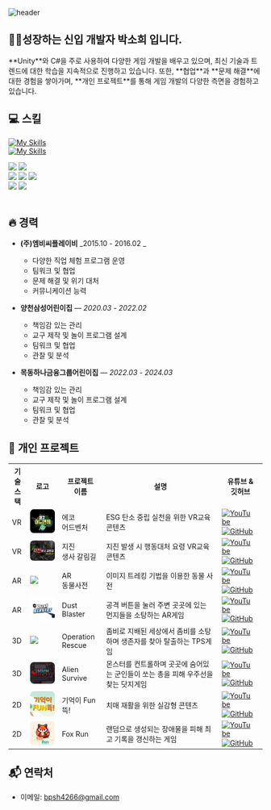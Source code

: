 ![header](https://capsule-render.vercel.app/api?type=waving&color=FAD0C9&height=300&section=header&text=SoHee's%20GitHub&fontSize=90&fontColor=000000&animation=fadeIn&textAlign=center&lineHeight=70)

 <h2>🧑‍💻성장하는 신입 개발자 박소희 입니다.</h2>
**Unity**와 C#을 주로 사용하여 다양한 게임 개발을 배우고 있으며, 최신 기술과 트렌드에 대한 학습을 지속적으로 진행하고 있습니다. 또한, **협업**과 **문제 해결**에 대한 경험을 쌓아가며, **개인 프로젝트**를 통해 게임 개발의 다양한 측면을 경험하고 있습니다.
<br>

## 💻 스킬
  [![My Skills](https://skillicons.dev/icons?i=visualstudio,ps,pr&theme=light)](https://skillicons.dev)
  <br>
  [![My Skills](https://skillicons.dev/icons?i=unity,unreal&theme=light)](https://skillicons.dev)
  
<div>
  <img src="https://img.shields.io/badge/c-A8B9CC?style=for-the-badge&logo=c&logoColor=white">
  <img src="https://img.shields.io/badge/c++-00599C?style=for-the-badge&logo=c%2B%2B&logoColor=white">
</div>
<div>
  <img src="https://img.shields.io/badge/Photon-004480?style=for-the-badge&logo=Photon&logoColor=white">
  <img src="https://img.shields.io/badge/JavaScript-F7DF1E?style=for-the-badge&logo=JavaScript&logoColor=white">
  <img src="https://img.shields.io/badge/jquery-0769AD?style=for-the-badge&logo=jqueryt&logoColor=white">
</div>
<div>
   <img src="https://img.shields.io/badge/Notion-000000?style=for-the-badge&logo=Notion&logoColor=white">
   <img src="https://img.shields.io/badge/github-181717?style=for-the-badge&logo=github&logoColor=white">
</div>

<br>

## 🔥 경력
- **(주)엠비씨플레이비**
  _2015.10 - 2016.02 _  
  - 다양한 직업 체험 프로그램 운영
  - 팀워크 및 협업
  - 문제 해결 및 위기 대처
  - 커뮤니케이션 능력

  
- **양천삼성어린이집** — 
  _2020.03 - 2022.02_  
  - 책임감 있는 관리
  - 교구 제작 및 놀이 프로그램 설계
  - 팀워크 및 협업
  - 관찰 및 분석
 
      
- **목동하나금융그룹어린이집** — 
  _2022.03 - 2024.03_  
  - 책임감 있는 관리
  - 교구 제작 및 놀이 프로그램 설계
  - 팀워크 및 협업
  - 관찰 및 분석
  


## 📁 개인 프로젝트
<table>
  <tr>
    <th>기술<br>스택</th>
    <th>로고</th>
    <th>프로젝트<br>이름</th>
    <th>설명</th>
    <th>유튜브 &<br> 깃허브</th>
  </tr>
<tr>
    <td>VR</td>
    <td><img src="https://github.com/SoheePak/ESG/blob/main/ecologo.png" width="100"></td>
    <td>에코<br>어드벤처</td>
    <td> ESG 탄소 중립 실천을 위한 VR교육 콘텐츠</td>
    <td>
      <a href="https://www.youtube.com/watch?v=GoOw79FUuCo">
        <img src="https://img.shields.io/badge/-YouTube-FF0000?logo=youtube&logoColor=white" alt="YouTube" style="vertical-align: middle; width: 80px; height: 20px; margin-right: 10px;">
      </a>
      <br>
      <a href="https://github.com/SoheePak/ESG">
        <img src="https://img.shields.io/badge/github-181717?style=for-the-badge&logo=github&logoColor=white" alt="GitHub" style="vertical-align: middle; width: 80px; height: 20px;">
      </a>
    </td>
  </tr>
  
  <tr>
    <td>VR</td>
    <td><img src="https://github.com/SoheePak/Earthquake/blob/main/earth.png" width="100"></td>
    <td>지진<br>생사 갈림길</td>
    <td>지진 발생 시 행동대처 요령 VR교육 콘텐츠</td>
    <td>
      <a href="https://www.youtube.com/watch?v=_acOGHCmlWU">
        <img src="https://img.shields.io/badge/-YouTube-FF0000?logo=youtube&logoColor=white" alt="YouTube" style="vertical-align: middle; width: 80px; height: 20px; margin-right: 10px;">
      </a>
      <br>
      <a href="https://github.com/SoheePak/Earthquake/blob/main/earth.png">
        <img src="https://img.shields.io/badge/github-181717?style=for-the-badge&logo=github&logoColor=white" alt="GitHub" style="vertical-align: middle; width: 80px; height: 20px;">
      </a>
    </td>
  </tr>
  
  <tr>
    <td>AR</td>
    <td><img src="https://github.com/SoheePak/-AR-animal/blob/main/AR_animal/Assets/animal%20logo.png" width="100"></td>
    <td>AR<br>동물사전</td>
    <td>이미지 트레킹 기법을 이용한 동물 사전</td>
    <td>
      <a href="https://www.youtube.com/watch?v=NiqtWGXmdVA">
        <img src="https://img.shields.io/badge/-YouTube-FF0000?logo=youtube&logoColor=white" alt="YouTube" style="vertical-align: middle; width: 80px; height: 20px; margin-right: 10px;">
      </a>
      <br>
      <a href="https://github.com/SoheePak/-AR-animal">
        <img src="https://img.shields.io/badge/github-181717?style=for-the-badge&logo=github&logoColor=white" alt="GitHub" style="vertical-align: middle; width: 80px; height: 20px;">
      </a>
    </td>
  </tr>
  
  <tr>
    <td>AR</td>
    <td><img src="https://github.com/SoheePak/Dust-Blaster/blob/main/Image/dust%20logo.png" width="100"></td>
    <td>Dust<br>Blaster</td>
    <td>공격 버튼을 눌러 주변 곳곳에 있는 먼지들을 소탕하는 AR게임</td>
    <td>
      <a href="https://www.youtube.com/watch?v=wgKJ1M4IUeE">
        <img src="https://img.shields.io/badge/-YouTube-FF0000?logo=youtube&logoColor=white" alt="YouTube" style="vertical-align: middle; width: 80px; height: 20px; margin-right: 10px;">
      </a>
      <br>
      <a href="https://github.com/SoheePak/Dust-Blaster">
        <img src="https://img.shields.io/badge/github-181717?style=for-the-badge&logo=github&logoColor=white" alt="GitHub" style="vertical-align: middle; width: 80px; height: 20px;">
      </a>
    </td>
  </tr>

  
<tr>
    <td>3D</td>
    <td><img src="https://github.com/SoheePak/zombie/blob/main/zombie.png" width="100"></td>
    <td>Operation<br>Rescue</td>
    <td>좀비로 지배된 세상에서 좀비를 소탕하며 생존자를 찾아 탈출하는 TPS게임</td>
    <td>
      <a href="https://youtu.be/14XM413bXac?si=8VTscCoQn2yqtcBE
![image](https://github.com/user-attachments/assets/e099e0af-395a-4a81-b666-f8ab641a4096)
">
        <img src="https://img.shields.io/badge/-YouTube-FF0000?logo=youtube&logoColor=white" alt="YouTube" style="vertical-align: middle; width: 80px; height: 20px; margin-right: 10px;">
      </a>
      <br>
      <a href="https://github.com/SoheePak/zombie">
        <img src="https://img.shields.io/badge/github-181717?style=for-the-badge&logo=github&logoColor=white" alt="GitHub" style="vertical-align: middle; width: 80px; height: 20px;">
      </a>
    </td>
  </tr>

  
  
   <tr>
    <td>3D</td>
    <td><img src="https://github.com/SoheePak/Alien-Survive/blob/main/Assets/Textures/AlienSurvive.png" width="100"></td>
    <td>Alien Survive</td>
    <td>몬스터를 컨트롤하며 곳곳에 숨어있는 군인들이 쏘는 총을 피해 우주선을 찾는 닷지게임</td>
    <td>
      <a href="https://www.youtube.com/watch?v=OVKHDBRUK1k">
        <img src="https://img.shields.io/badge/-YouTube-FF0000?logo=youtube&logoColor=white" alt="YouTube" style="vertical-align: middle; width: 80px; height: 20px; margin-right: 10px;">
      </a>
      <br>
      <a href="https://github.com/SoheePak/Alien-Survive">
        <img src="https://img.shields.io/badge/github-181717?style=for-the-badge&logo=github&logoColor=white" alt="GitHub" style="vertical-align: middle; width: 80px; height: 20px;">
      </a>
    </td>
  </tr>
  
 <tr>
    <td>2D</td>
    <td><img src="https://github.com/SoheePak/ICT/blob/main/logo.jpg"width="100"></td>
    <td>기억이 Fun뜩!</td>
    <td>치매 재활을 위한 실감형 콘텐츠</td>
    <td>
      <a href="https://www.youtube.com/watch?v=g8BHbwyGVVc">
        <img src="https://img.shields.io/badge/-YouTube-FF0000?logo=youtube&logoColor=white" alt="YouTube" style="vertical-align: middle; width: 80px; height: 20px; margin-right: 10px;">
      </a>
      <br>
      <a href="https://github.com/SoheePak/ICT">
        <img src="https://img.shields.io/badge/github-181717?style=for-the-badge&logo=github&logoColor=white" alt="GitHub" style="vertical-align: middle; width: 80px; height: 20px;">
      </a>
    </td>
  </tr>

 
  <tr>
    <td>2D</td>
    <td><img src="https://github.com/SoheePak/Fox-Run/blob/main/FoxRun.png" width="100"></td>
    <td>Fox Run</td>
    <td>랜덤으로 생성되는 장애물을 피해 최고 기록을 갱신하는 게임</td>
    <td>
      <a href="https://www.youtube.com/watch?v=l-FfQ7vgngI">
        <img src="https://img.shields.io/badge/-YouTube-FF0000?logo=youtube&logoColor=white" alt="YouTube" style="vertical-align: middle; width: 80px; height: 20px; margin-right: 10px;">
      </a>
      <br>
      <a href="https://github.com/SoheePak/Fox-Run">
        <img src="https://img.shields.io/badge/github-181717?style=for-the-badge&logo=github&logoColor=white" alt="GitHub" style="vertical-align: middle; width: 80px; height: 20px;">
      </a>
    </td>
  </tr>

</table>






## 📬 연락처
- 이메일: bpsh4266@gmail.com

